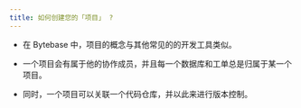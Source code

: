 ```yaml
---
title: 如何创建您的「项目」 ?
---
```


- 在 Bytebase 中，项目的概念与其他常见的的开发工具类似。

- 一个项目会有属于他的协作成员，并且每一个数据库和工单总是归属于某一个项目。

- 同时，一个项目可以关联一个代码仓库，并以此来进行版本控制。

